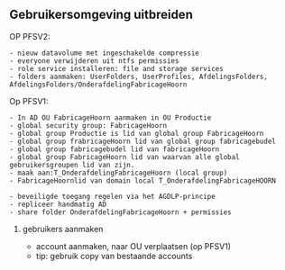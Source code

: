 ## Gebruikersomgeving uitbreiden

OP PFSV2:

	- nieuw datavolume met ingeschakelde compressie
	- everyone verwijderen uit ntfs permissies
	- role service installeren: file and storage services
	- folders aanmaken: UserFolders, UserProfiles, AfdelingsFolders, AfdelingsFolders/OnderafdelingFabricageHoorn
	
Op PFSV1:

	- In AD OU FabricageHoorn aanmaken in OU Productie
	- global security group: FabricageHoorn
	- global group Productie is lid van global group FabricageHoorn
	- global group frabricageHoorn lid van global group fabricagebudel
	- global group fabricagebudel lid van fabricageHoorn
 	- global group FabricageHoorn lid van waarvan alle global gebruikersgroupen lid van zijn.
  	- maak aan:T_OnderafdelingFabricageHoorn (local group)
  	- FabricageHoornlid van domain local T_OnderafdelingFabricageHOORN

  	- beveiligde toegang regelen via het AGDLP-principe
  	- repliceer handmatig AD
  	- share folder OnderafdelingFabricageHoorn + permissies

 1. gebruikers aanmaken

 	- account aanmaken, naar OU verplaatsen (op PFSV1)
 	- tip: gebruik copy van bestaande accounts
